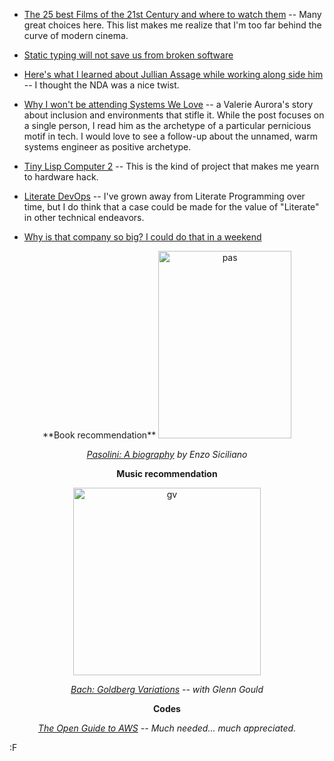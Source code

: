 * [The 25 best Films of the 21st Century and where to watch them](http://lifehacker.com/the-25-best-films-of-the-21st-century-and-where-to-wat-1787365947) -- Many great choices here.  This list makes me realize that I'm too far behind the curve of modern cinema.

* [Static typing will not save us from broken software](http://www.drmaciver.com/2016/10/static-typing-will-not-save-us-from-broken-software/)

* [Here's what I learned about Jullian Assage while working along side him](https://www.buzzfeed.com/jamesball/heres-what-i-learned-about-julian-assange) -- I thought the NDA was a nice twist.

* [Why I won't be attending Systems We Love](https://blog.valerieaurora.org/2016/10/22/why-i-wont-be-attending-systems-we-love/) -- a Valerie Aurora's story about inclusion and environments that stifle it.  While the post focuses on a single person, I read him as the archetype of a particular pernicious motif in tech. I would love to see a follow-up about the unnamed, warm systems engineer as positive archetype.

* [Tiny Lisp Computer 2](http://www.technoblogy.com/show?1INT=) -- This is the kind of project that makes me yearn to hardware hack.

* [Literate DevOps](http://www.howardism.org/Technical/Emacs/literate-devops.html) -- I've grown away from Literate Programming over time, but I do think that a case could be made for the value of "Literate" in other technical endeavors.

* [Why is that company so big? I could do that in a weekend](http://danluu.com/sounds-easy/)

<center>
**Book recommendation**

<img src="http://blog.fogus.me/wp-content/uploads/2016/10/pas-213x300.jpg" alt="pas" width="213" height="300" class="aligncenter size-medium wp-image-6218" />

*[Pasolini: A biography](https://www.amazon.com/gp/product/0394522990/?tag=fogus-20)  by Enzo Siciliano* 

**Music recommendation**

<img src="http://blog.fogus.me/wp-content/uploads/2016/10/gv-300x300.jpg" alt="gv" width="300" height="300" class="aligncenter size-medium wp-image-6219" />

*[Bach: Goldberg Variations](https://www.amazon.com/Bach-Goldberg-Variations-Johann-Sebastian/dp/B0000025PM/?tag=fogus-20) -- with Glenn Gould*

**Codes**

*[The Open Guide to AWS](https://github.com/open-guides/og-aws) -- Much needed... much appreciated.*  
</center>

:F